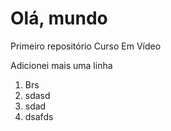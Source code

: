 # Olá, mundo
 Primeiro repositório Curso Em Vídeo

 Adicionei mais uma linha


 1. Brs
 2. sdasd
 3. sdad
 4. dsafds

